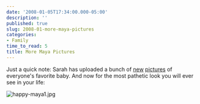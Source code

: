 ```yaml
---
date: '2008-01-05T17:34:00.000-05:00'
description: ''
published: true
slug: 2008-01-more-maya-pictures
categories:
- Family
time_to_read: 5
title: More Maya Pictures
---
```


Just a quick note: Sarah has uploaded a bunch of [new](/gallery2/v/MayaGraceFirstDays/?g2_page=5) [pictures](/gallery2/v/MayaGraceFirstDays/?g2_page=6) of everyone's favorite baby. And now for the most pathetic look you will ever see in your life:



![happy-maya1.jpg](happy-maya1.jpg)